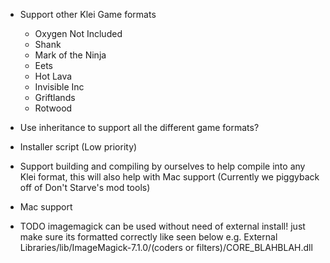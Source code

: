 + Support other Klei Game formats
    + Oxygen Not Included
    + Shank
    + Mark of the Ninja
    + Eets
    + Hot Lava
    + Invisible Inc
    + Griftlands
    + Rotwood

+ Use inheritance to support all the different game formats?

+ Installer script (Low priority)

+ Support building and compiling by ourselves to help compile into any Klei format, this will also help with Mac support (Currently we piggyback off of Don't Starve's mod tools)

+ Mac support

+ TODO imagemagick can be used without need of external install! just make sure its formatted correctly like seen below
e.g. External Libraries/lib/ImageMagick-7.1.0/(coders or filters)/CORE_BLAHBLAH.dll